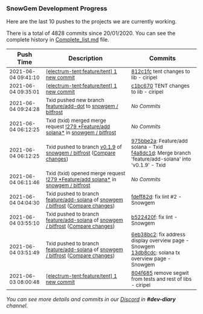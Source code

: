 
### SnowGem Development Progress

Here are the last 10 pushes to the projects we are currently working.

There is a total of 4828 commits since 20/01/2020. You can see the complete history in
 [Complete_list.md](Complete_list.md) file.

| Push Time | Description | Commits |
| --- | --- | --- |
| <sub>2021-06-04 09:41:10</sub> | <sub>[[electrum-tent:feature/tent] 1 new commit](https://github.com/ciripel/electrum-tent/commit/812c1fc93244ccad80798c40d09a375b927714ec)</sub> | <sub>[812c1fc](https://github.com/ciripel/electrum-tent/commit/812c1fc93244ccad80798c40d09a375b927714ec) tent changes to lib - ciripel</sub> |
| <sub>2021-06-04 09:35:01</sub> | <sub>[[electrum-tent:feature/tent] 1 new commit](https://github.com/ciripel/electrum-tent/commit/c1bc6706bf769d936f30f7a6f10219c77d09c2c2)</sub> | <sub>[c1bc670](https://github.com/ciripel/electrum-tent/commit/c1bc6706bf769d936f30f7a6f10219c77d09c2c2) TENT changes to lib - ciripel</sub> |
| <sub>2021-06-04 09:24:28</sub> | <sub>Txid pushed new branch [feature/add\-dot](https://gitlab.com/snowgem/bitfrost/commits/feature/add-dot) to [snowgem / bitfrost](https://gitlab.com/snowgem/bitfrost)</sub> | <sub>_No Commits_</sub> |
| <sub>2021-06-04 06:12:25</sub> | <sub>Txid (txid) merged merge request [\!279 \*Feature/add solana\*](https://gitlab.com/snowgem/bitfrost/-/merge_requests/279) in [snowgem / bitfrost](https://gitlab.com/snowgem/bitfrost)</sub> | <sub>_No Commits_</sub> |
| <sub>2021-06-04 06:12:25</sub> | <sub>Txid pushed to branch [v0\.1\.9](https://gitlab.com/snowgem/bitfrost/commits/v0.1.9) of [snowgem / bitfrost](https://gitlab.com/snowgem/bitfrost) ([Compare changes](https://gitlab.com/snowgem/bitfrost/compare/58f6ddb46740c22e9328cb57bafa7904dff04df6...f4a8dc1d811a9814ba25f105cbeb9a3bc8d432c7))</sub> | <sub>[975bbe2a](https://gitlab.com/snowgem/bitfrost/-/commit/975bbe2a17b2faba94d217bc82f8f35b273db909): Feature/add solana - Txid<br>[f4a8dc1d](https://gitlab.com/snowgem/bitfrost/-/commit/f4a8dc1d811a9814ba25f105cbeb9a3bc8d432c7): Merge branch 'feature/add-solana' into 'v0.1.9' - Txid</sub> |
| <sub>2021-06-04 06:11:46</sub> | <sub>Txid (txid) opened merge request [\!279 \*Feature/add solana\*](https://gitlab.com/snowgem/bitfrost/-/merge_requests/279) in [snowgem / bitfrost](https://gitlab.com/snowgem/bitfrost)</sub> | <sub>_No Commits_</sub> |
| <sub>2021-06-04 04:04:30</sub> | <sub>Txid pushed to branch [feature/add\-solana](https://gitlab.com/snowgem/bitfrost/commits/feature/add-solana) of [snowgem / bitfrost](https://gitlab.com/snowgem/bitfrost) ([Compare changes](https://gitlab.com/snowgem/bitfrost/compare/b522420f5981f8e559d9e0dc9d62051b7f368b84...fdeff82d804e47c967344c15dc4ce0fbda82adf9))</sub> | <sub>[fdeff82d](https://gitlab.com/snowgem/bitfrost/-/commit/fdeff82d804e47c967344c15dc4ce0fbda82adf9): fix lint #2 - Snowgem</sub> |
| <sub>2021-06-04 03:55:10</sub> | <sub>Txid pushed to branch [feature/add\-solana](https://gitlab.com/snowgem/bitfrost/commits/feature/add-solana) of [snowgem / bitfrost](https://gitlab.com/snowgem/bitfrost) ([Compare changes](https://gitlab.com/snowgem/bitfrost/compare/13db8cdc8e39ae28651c44e986023b4f46761d66...b522420f5981f8e559d9e0dc9d62051b7f368b84))</sub> | <sub>[b522420f](https://gitlab.com/snowgem/bitfrost/-/commit/b522420f5981f8e559d9e0dc9d62051b7f368b84): fix lint - Snowgem</sub> |
| <sub>2021-06-04 03:51:49</sub> | <sub>Txid pushed to branch [feature/add\-solana](https://gitlab.com/snowgem/bitfrost/commits/feature/add-solana) of [snowgem / bitfrost](https://gitlab.com/snowgem/bitfrost) ([Compare changes](https://gitlab.com/snowgem/bitfrost/compare/515afd0acada410886a4462d56fbda02dc897bed...13db8cdc8e39ae28651c44e986023b4f46761d66))</sub> | <sub>[6eb38bc2](https://gitlab.com/snowgem/bitfrost/-/commit/6eb38bc27282f674789a1470c9100aa80fd283b8): fix address display overview page - Snowgem<br>[13db8cdc](https://gitlab.com/snowgem/bitfrost/-/commit/13db8cdc8e39ae28651c44e986023b4f46761d66): solana tx overview page - Snowgem</sub> |
| <sub>2021-06-03 08:00:48</sub> | <sub>[[electrum-tent:feature/tent] 1 new commit](https://github.com/ciripel/electrum-tent/commit/804f68561a71337617e052198fd0e0039d9f5be2)</sub> | <sub>[804f685](https://github.com/ciripel/electrum-tent/commit/804f68561a71337617e052198fd0e0039d9f5be2) remove segwit from tests and rest of libs - ciripel</sub> |

_You can see more details and commits in our [Discord](https://discord.gg/zumGnbg) in **#dev-diary** channel._
